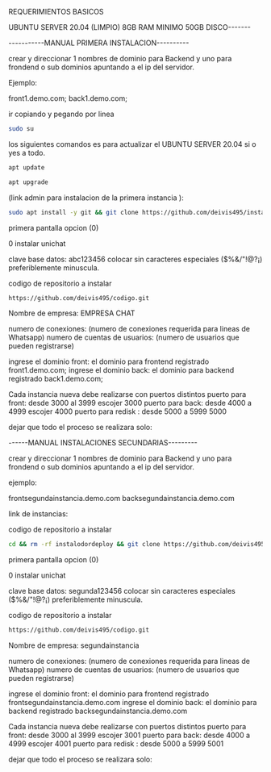 REQUERIMIENTOS BASICOS

UBUNTU SERVER 20.04 (LIMPIO)
8GB RAM MINIMO
50GB DISCO-------

-----------MANUAL PRIMERA INSTALACION---------- 

crear y direccionar 1 nombres de dominio para Backend y uno para frondend o sub dominios apuntando a el ip del servidor.

Ejemplo: 

front1.demo.com;
back1.demo.com;

ir copiando y pegando por linea 

```bash
sudo su
```


los siguientes comandos es para actualizar el UBUNTU SERVER 20.04
si o yes a todo.


```bash
apt update
```

```bash
apt upgrade
```


(link admin para instalacion de la primera instancia ):
 
```bash
sudo apt install -y git && git clone https://github.com/deivis495/instalodordeploy.git && sudo chmod -R 777 instalodordeploy && cd instalodordeploy&& sudo ./install_primaria
```




primera pantalla opcion (0)


0 instalar unichat 


clave base datos: abc123456
colocar sin caracteres especiales ($%&/"!@?¡) preferiblemente minuscula.

codigo de repositorio a instalar
```bash
https://github.com/deivis495/codigo.git
```

 
Nombre de empresa: 
EMPRESA CHAT

numero de conexiones: 
(numero de conexiones requerida para lineas de Whatsapp)
numero de cuentas de usuarios:
(numero de usuarios que pueden registrarse)

ingrese el dominio front: el dominio para frontend registrado 
front1.demo.com;
ingrese el dominio back: el dominio para backend registrado
back1.demo.com;

Cada instancia nueva debe realizarse con puertos distintos
puerto para front: desde 3000 al 3999 escojer
3000
puerto para back: desde 4000 a 4999 escojer
4000
puerto para redisk : desde 5000 a 5999
5000

dejar que todo el proceso se realizara solo:







------MANUAL INSTALACIONES SECUNDARIAS---------


crear y direccionar 1 nombres de dominio para Backend y uno para frondend o sub dominios apuntando a el ip del servidor.

ejemplo: 

frontsegundainstancia.demo.com
backsegundainstancia.demo.com




link de instancias: 

codigo de repositorio a instalar
```bash
cd && rm -rf instalodordeploy && git clone https://github.com/deivis495/instalodordeploy.git && sudo chmod -R 777 instalodordeploy && cd instalodordeploy && sudo ./install_instancia

```


primera pantalla opcion (0)


0 instalar unichat 


clave base datos: segunda123456
colocar sin caracteres especiales ($%&/"!@?¡) preferiblemente minuscula.

codigo de repositorio a instalar
```bash
https://github.com/deivis495/codigo.git
``` 
Nombre de empresa: 
segundainstancia

numero de conexiones: 
(numero de conexiones requerida para lineas de Whatsapp)
numero de cuentas de usuarios:
(numero de usuarios que pueden registrarse)

ingrese el dominio front: el dominio para frontend registrado 
frontsegundainstancia.demo.com
ingrese el dominio back: el dominio para backend registrado
backsegundainstancia.demo.com

Cada instancia nueva debe realizarse con puertos distintos
puerto para front: desde 3000 al 3999 escojer
3001
puerto para back: desde 4000 a 4999 escojer
4001
puerto para redisk : desde 5000 a 5999
5001

dejar que todo el proceso se realizara solo:

